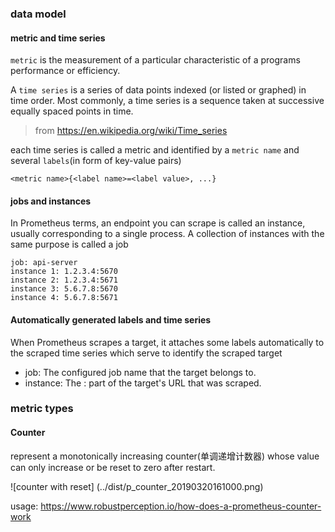 ### data model
#### metric and time series

`metric` is the measurement of a particular characteristic of a programs performance or efficiency.

A `time series` is a series of data points indexed (or listed or graphed) in time order. Most commonly, a time series is a sequence taken at successive equally spaced points in time.

> from https://en.wikipedia.org/wiki/Time_series

each time series is called a metric and identified by a `metric name` and several `labels`(in form of key-value pairs) 
```
<metric name>{<label name>=<label value>, ...}
```

#### jobs and instances

In Prometheus terms, an endpoint you can scrape is called an instance, usually corresponding to a single process. A collection of instances with the same purpose is called a job

```
job: api-server
instance 1: 1.2.3.4:5670
instance 2: 1.2.3.4:5671
instance 3: 5.6.7.8:5670
instance 4: 5.6.7.8:5671
```
#### Automatically generated labels and time series

When Prometheus scrapes a target, it attaches some labels automatically to the scraped time series which serve to identify the scraped target
- job: The configured job name that the target belongs to.
- instance: The <host>:<port> part of the target's URL that was scraped.

### metric types

#### Counter

represent a  monotonically increasing counter(单调递增计数器) whose value can only increase or be reset to zero after restart.

![counter with reset] (../dist/p_counter_20190320161000.png)


usage: https://www.robustperception.io/how-does-a-prometheus-counter-work
